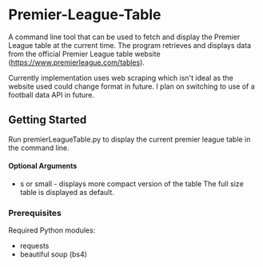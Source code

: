 # Premier-League-Table

A command line tool that can be used to fetch and display the Premier League table at the current time. The program retrieves and displays data from the official Premier League table website (https://www.premierleague.com/tables).

Currently implementation uses web scraping which isn't ideal as the website used could change format in future. I plan on switching to use of a football data API in future. 

## Getting Started
Run premierLeagueTable.py to display the current premier league table in the command line. 

#### Optional Arguments
- s or small - displays more compact version of the table
The full size table is displayed as default.

### Prerequisites
Required Python modules:
- requests
- beautiful soup (bs4)
